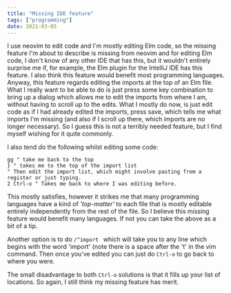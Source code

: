 ```yaml
---
title: "Missing IDE feature"
tags: ["programming"]
date: 2021-03-05
---
```


I use neovim to edit code and I'm mostly editing Elm code, so the missing feature I'm about to describe is missing from neovim and for editing Elm code, I don't know of any other IDE that has this, but it wouldn't entirely surprise me if, for example, the Elm plugin for the IntelliJ IDE has this feature. I also think this feature would benefit most programming languages. Anyway, this feature regards editing the imports at the top of an Elm file. What I really want to be able to do is just press some key combination to bring up a dialog which allows me to edit the imports from where I am, without having to scroll up to the edits. What I mostly do now, is just edit code as if I had already edited the imports, press save, which tells me what imports I'm missing (and also if I scroll up there, which imports are no longer necessary). So I guess this is not a terribly needed feature, but I find myself wishing for it quite commonly.

I also tend do the following whilst editing some code:

```vim
gg " take me back to the top
} " takes me to the top of the import list
" Then edit the import list, which might involve pasting from a register or just typing.
2 Ctrl-o " Takes me back to where I was editing before.
```

This mostly satisfies, however it strikes me that many programming languages have a kind of *'top-matter'* to each file that is mostly editable entirely independently from the rest of the file. So I believe this missing feature would benefit many languages. If not you can take the above as a bit of a tip.

Another option is to do `/^import ` which will take you to any line which begins with the word 'import' (note there is a space after the 't' in the vim command. Then once you've edited you can just do `Ctrl-o` to go back to where you were.

The small disadvantage to both `Ctrl-o` solutions is that it fills up your list of locations. So again, I still think my missing feature has merit.

